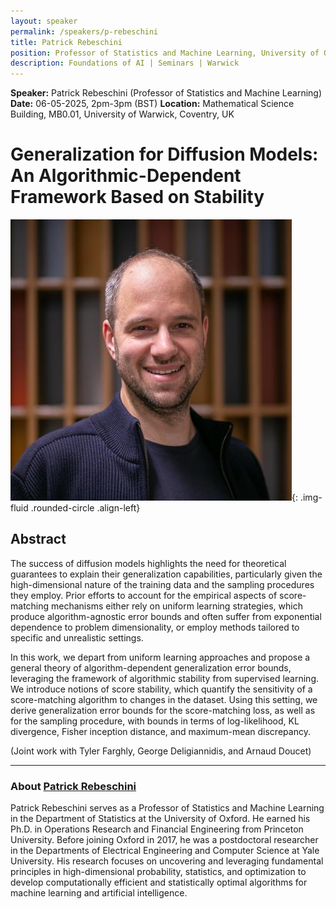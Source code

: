 ```yaml
---
layout: speaker
permalink: /speakers/p-rebeschini
title: Patrick Rebeschini
position: Professor of Statistics and Machine Learning, University of Oxford, UK
description: Foundations of AI | Seminars | Warwick
---
```


**Speaker:** Patrick Rebeschini (Professor of Statistics and Machine Learning)
**Date:** 06-05-2025, 2pm-3pm (BST)
**Location:** Mathematical Science Building, MB0.01, University of Warwick, Coventry, UK

# Generalization for Diffusion Models: An Algorithmic-Dependent Framework Based on Stability

![Patrick Rebeschini](/assets/img/patrick_r.jpg){: .img-fluid .rounded-circle .align-left}

## Abstract

The success of diffusion models highlights the need for theoretical guarantees to explain their generalization capabilities, particularly given the high-dimensional nature of the training data and the sampling procedures they employ. Prior efforts to account for the empirical aspects of score-matching mechanisms either rely on uniform learning strategies, which produce algorithm-agnostic error bounds and often suffer from exponential dependence to problem dimensionality, or employ methods tailored to specific and unrealistic settings.
 
In this work, we depart from uniform learning approaches and propose a general theory of algorithm-dependent generalization error bounds, leveraging the framework of algorithmic stability from supervised learning. We introduce notions of score stability, which quantify the sensitivity of a score-matching algorithm to changes in the dataset. Using this setting, we derive generalization error bounds for the score-matching loss, as well as for the sampling procedure, with bounds in terms of log-likelihood, KL divergence, Fisher inception distance, and maximum-mean discrepancy.
 
(Joint work with Tyler Farghly, George Deligiannidis, and Arnaud Doucet)

---

### About [Patrick Rebeschini](https://www.stats.ox.ac.uk/~rebeschi/)

Patrick Rebeschini serves as a Professor of Statistics and Machine Learning in the Department of Statistics at the University of Oxford. He earned his Ph.D. in Operations Research and Financial Engineering from Princeton University. Before joining Oxford in 2017, he was a postdoctoral researcher in the Departments of Electrical Engineering and Computer Science at Yale University. His research focuses on uncovering and leveraging fundamental principles in high-dimensional probability, statistics, and optimization to develop computationally efficient and statistically optimal algorithms for machine learning and artificial intelligence.
